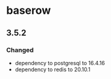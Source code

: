 # baserow

## 3.5.2

### Changed

- dependency to postgresql to 16.4.16
- dependency to redis to 20.10.1
